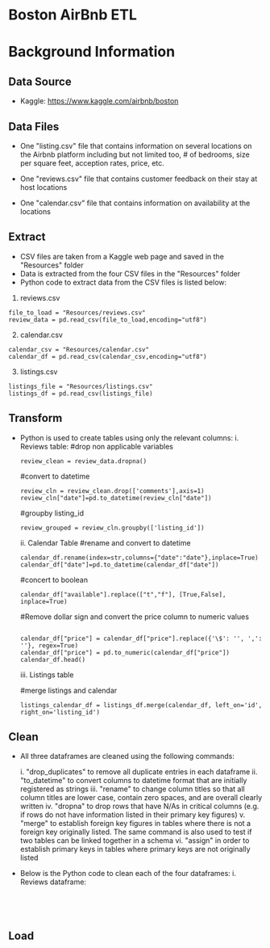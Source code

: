 # Boston AirBnb ETL


# Background Information


## Data Source
- Kaggle: https://www.kaggle.com/airbnb/boston

## Data Files
- One "listing.csv" file that contains information on several locations on the Airbnb platform including but not limited too, # of bedrooms, size per square feet, acception rates, price, etc. 

- One "reviews.csv" file that contains customer feedback on their stay at host locations

- One "calendar.csv" file that contains information on availability at the locations


## Extract
- CSV files are taken from a Kaggle web page and saved in the "Resources" folder
- Data is extracted from the four CSV files in the "Resources" folder
- Python code to extract data from the CSV files is listed below:

1. reviews.csv
```
file_to_load = "Resources/reviews.csv"
review_data = pd.read_csv(file_to_load,encoding="utf8")
```
2. calendar.csv
```
calendar_csv = "Resources/calendar.csv"
calendar_df = pd.read_csv(calendar_csv,encoding="utf8")
```
3. listings.csv
```
listings_file = "Resources/listings.csv"
listings_df = pd.read_csv(listings_file)
```

## Transform
- Python is used to create tables using only the relevant columns:
  i. Reviews table:
  #drop non applicable variables
  ```
  review_clean = review_data.dropna()
  ```
  #convert to datetime
  ```
  review_cln = review_clean.drop(['comments'],axis=1)
  review_cln["date"]=pd.to_datetime(review_cln["date"])
  ```
  #groupby listing_id
  ```
  review_grouped = review_cln.groupby(['listing_id'])
  ```

  ii. Calendar Table
  #rename and convert to datetime
  ```
  calendar_df.rename(index=str,columns={"date":"date"},inplace=True)
  calendar_df["date"]=pd.to_datetime(calendar_df["date"])
  ```
  #concert to boolean
  ```
  calendar_df["available"].replace(["t","f"], [True,False], inplace=True)
  ```
  #Remove dollar sign and convert the price column to numeric values
  ```

  calendar_df["price"] = calendar_df["price"].replace({'\$': '', ',': ''}, regex=True)
  calendar_df["price"] = pd.to_numeric(calendar_df["price"])
  calendar_df.head()
  ```

  iii. Listings table
  
  #merge listings and calendar
  ```
  listings_calendar_df = listings_df.merge(calendar_df, left_on='id', right_on='listing_id')
  ```



## Clean
- All three dataframes are cleaned using the following commands:

  i. "drop_duplicates" to remove all duplicate entries in each dataframe
  ii. "to_datetime" to convert columns to datetime format that are initially registered as strings
  iii. "rename" to change column titles so that all column titles are lower case, contain zero spaces, and are overall clearly written
  iv. "dropna" to drop rows that have N/As in critical columns (e.g. if rows do not have information listed in their primary key figures)
  v. "merge" to establish foreign key figures in tables where there is not a foreign key originally listed. The same command is also used to test if two tables can be linked together in a schema
  vi. "assign" in order to establish primary keys in tables where primary keys are not originally listed
  
  
 - Below is the Python code to clean each of the four dataframes:
  i. Reviews dataframe:
    ```
    
 


## Load
